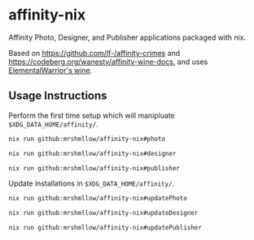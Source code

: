 # affinity-nix

Affinity Photo, Designer, and Publisher applications packaged with nix.

Based on https://github.com/lf-/affinity-crimes and https://codeberg.org/wanesty/affinity-wine-docs, and uses [ElementalWarrior's wine](https://gitlab.winehq.org/ElementalWarrior/wine).

## Usage Instructions

Perform the first time setup which will manipluate `$XDG_DATA_HOME/affinity/`.

```bash
nix run github:mrshmllow/affinity-nix#photo

nix run github:mrshmllow/affinity-nix#designer

nix run github:mrshmllow/affinity-nix#publisher
```

Update installations in `$XDG_DATA_HOME/affinity/`.

```bash
nix run github:mrshmllow/affinity-nix#updatePhoto

nix run github:mrshmllow/affinity-nix#updateDesigner

nix run github:mrshmllow/affinity-nix#updatePublisher
```
